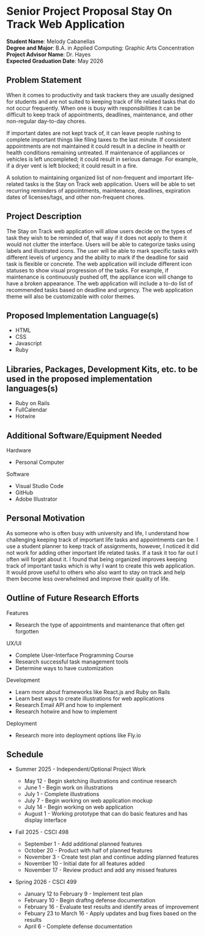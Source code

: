 Senior Project Proposal Stay On Track Web Application
===================================================

**Student Name**: Melody Cabanellas  
**Degree and Major**: B.A. in Applied Computing: Graphic Arts Concentration  
**Project Advisor Name**: Dr. Hayes  
**Expected Graduation Date**: May 2026 


Problem Statement
-----------------

When it comes to productivity and task trackers they are usually designed for 
students and are not suited to keeping track of life related tasks that do not 
occur frequently. When one is busy with responsibilities it can be difficult to 
keep track of appointments, deadlines, maintenance, and other non-regular 
day-to-day chores. 

If important dates are not kept track of, it can leave people rushing to complete
important things like filing taxes to the last minute. If consistent 
appointments are not maintained it could result in a decline in health or
health conditions remaining untreated. If maintenance of appliances or vehicles
is left uncompleted; it could result in serious damage. For example, if a dryer
vent is left blocked; it could result in a fire. 

A solution to maintaining organized list of non-frequent and important 
life-related tasks is the Stay on Track web application. Users will be able to 
set recurring reminders of appointments, maintenance, deadlines, expiration dates
of licenses/tags, and other non-frequent chores.

Project Description
-------------------

The Stay on Track web application will allow users decide on the types of task 
they wish to be reminded of, that way if it does not apply to them it would not
clutter the interface. Users will be able to categorize tasks using labels and 
illustrated icons. The user will be able to mark specific tasks with different 
levels of urgency and the ability to mark if the deadline for said task is 
flexible or concrete. The web application will include different icon statuses 
to show visual progression of the tasks. For example, if maintenance is
continuously pushed off, the appliance icon will change to have a broken 
appearance. The web application will include a to-do list of recommended tasks
based on deadline and urgency. The web application theme will also be 
customizable with color themes.


Proposed Implementation Language(s) 
-----------------------------------

*   HTML
*   CSS
*   Javascript
*   Ruby


Libraries, Packages, Development Kits, etc. to be used in the proposed implementation languages(s)
--------------------------------------------------------------------------------------------------

*   Ruby on Rails
*   FullCalendar
*   Hotwire

Additional Software/Equipment Needed
------------------------------------

Hardware
*   Personal Computer

Software
*   Visual Studio Code
*   GitHub
*   Adobe Illustrator

Personal Motivation
-------------------

As someone who is often busy with university and life, I understand how 
challenging keeping track of important life tasks and appointments can be. I 
use a student planner to keep track of assignments, however, I noticed it did
not work for adding other important life related tasks. If a task it too far out
I often will forget about it. I found that being organized improves keeping 
track of important tasks which is why I want to create this web application. It 
would prove useful to others who also want to stay on track and help them become
less overwhelmed and improve their quality of life. 

Outline of Future Research Efforts
----------------------------------
Features
*   Research the type of appointments and maintenance that often get forgotten

UX/UI
*   Complete User-Interface Programming Course
*   Research successful task management tools
*   Determine ways to have customization

Development 
*   Learn more about frameworks like React.js and Ruby on Rails
*   Learn best ways to create illustrations for web applications
*   Research Email API and how to implement
*   Research hotwire and how to implement

Deployment
*   Research more into deployment options like Fly.io

Schedule
--------

*   Summer 2025 - Independent/Optional Project Work
    -   May 12 - Begin sketching illustrations and continue research
    -   June 1 - Begin work on illustrations 
    -   July 1 - Complete illustrations
    -   July 7 - Begin working on web application mockup
    -   July 14 - Begin working on web application 
    -   August 1 - Working prototype that can do basic features and has display interface

*   Fall 2025 - CSCI 498
    -   September 1 - Add additional planned features
    -   October 20 -  Product with half of planned features
    -   November 3 - Create test plan and continue adding planned features
    -   November 10 - Initial date for all features added
    -   November 17 - Review product and add any missed features

*   Spring 2026 - CSCI 499
    -   January 12 to February 9 - Implement test plan
    -   February 10 - Begin draftng defense documentation
    -   February 16 - Evaluate test results and identify areas of improvement
    -   Febuary 23 to March 16 - Apply updates and bug fixes based on the results
    -   April 6 - Complete defense documentation
